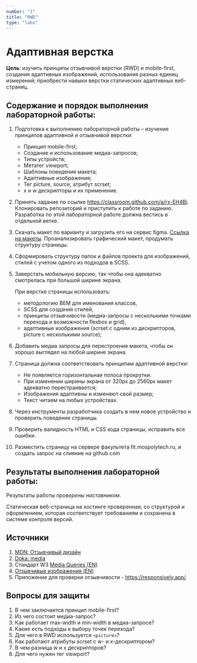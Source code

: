 ```yaml
---
number: "1"
title: "RWD"
type: "labs"
---
```


# Адаптивная верстка

**Цель**: изучить принципы отзывчивой верстки (RWD) и mobile-first, создания адаптивных изображений, использования разных единиц измерений; приобрести навыки верстки статических адаптивных веб-страниц.

## Содержание и порядок выполнения лабораторной работы:

1. Подготовка к выполнению лабораторной работы – изучение принципов адаптивной и отзывчивой верстки:

   - Принцип mobile-first;
   - Создание и использование медиа-запросов;
   - Типы устройств;
   - Метатег viewport;
   - Шаблоны поведения макета;
   - Адаптивные изображения;
   - Тег picture, source, атрибут scrset;
   - x и w дескрипторы и их применение.

1. Принять задание по ссылке https://classroom.github.com/a/rx-EH4Bi. Клонировать репозиторий и приступить к работе по заданию. Разработка по этой лабораторной работе должна вестись в отдельной ветке.

1. Скачать макет по варианту и загрузить его на сервис figma. [Ссылка на макеты](https://disk.yandex.ru/d/3Z-yGMam_mYFKA). Проанализировать графический макет, продумать структуру страницы.

1. Сформировать структуру папок и файлов проекта для изображений, стилей с учетом одного из подходов в SCSS.

1. Заверстать мобильную версию, так чтобы она адекватно смотрелась при большой ширине экрана.

   При верстке страницы использовать:

   - методологию BEM для именования классов,
   - SCSS для создания стилей,
   - принципы отзывчивости (медиа-запросы с несколькими точками перехода и возможности flexbox и grid),
   - адаптивные изображения (scrset с одним из дескрипторов, picture с несколькими source);

1. Добавить медиа запросы для перестроения макета, чтобы он хорошо выглядел на любой ширине экрана.

1. Страница должна соответствовать принципам адаптивной верстки:

   - Не появляется горизонтальная полоса прокрутки.
   - При изменении ширины экрана от 320px до 2560px макет адекватно перестраивается;
   - Изображения адаптивны и изменяют свой размер;
   - Текст читаем на любых устройствах.

1. Через инструменты разработчика создать в нем новое устройство и проверить поведение страницы.

1. Проверить валидность HTML и CSS кода страницы, исправить все ошибки.

1. Разместить страницу на сервере факультета fit.mospolytech.ru, и создать запрос на слияние на github.com

## Результаты выполнения лабораторной работы:

Результаты работы _проверены наставником_.

Статическая веб-страница на хостинге проверенная, со структурой и оформлением, которая соответствует требованиям и сохранена в системе контроля версий.

## Источники

1. [MDN: Отзывчивый дизайн](https://developer.mozilla.org/ru/docs/Learn/CSS/CSS_layout/Responsive_Design)
1. [Doka: media](https://doka.guide/css/media/)
1. Стандарт W3 [Media Queries (EN)](https://www.w3.org/TR/mediaqueries-5/)
1. [Отзывчивые изображения (EN)](https://responsiveimages.org/)
1. Приложение для проверки отзывчивости - https://responsively.app/

## Вопросы для защиты

1. В чем заключается принцип mobile-first?
1. Из чего состоит медиа-запрос?
1. Как работает max-width и min-width в медиа-запросе?
1. Какие есть подходы к выбору точек перехода?
1. Для чего в RWD используется `<picture>`?
1. Как работают атрибуты scrset с w- и x-дескриптором?
1. В чем разница w и x дескрипторов?
1. Для чего нужен тег viewport?
